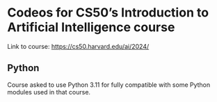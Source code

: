 # Codeos for CS50’s Introduction to Artificial Intelligence course

Link to course: https://cs50.harvard.edu/ai/2024/

## Python

Course asked to use Python 3.11 for fully compatible with some Python modules used in that course.